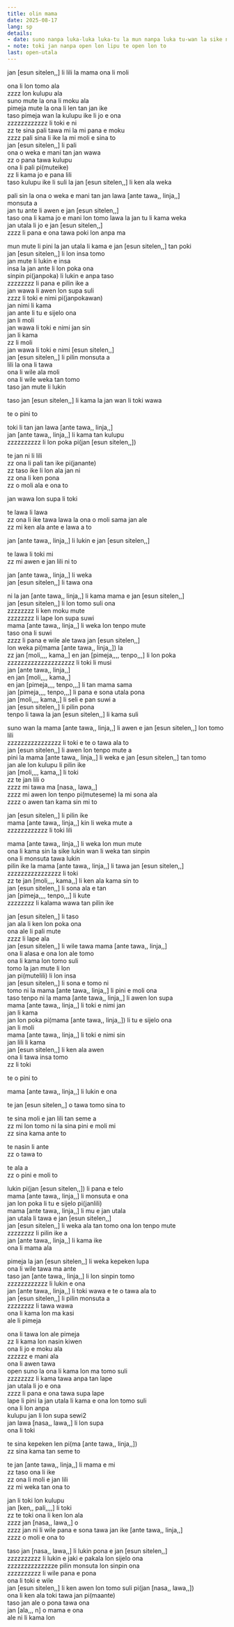 ```yaml
---
title: olin mama
date: 2025-08-17
lang: sp
details:
- date: suno nanpa luka-luka luka-tu la mun nanpa luka tu-wan la sike nanpa owe mute2 luka
- note: toki jan nanpa open lon lipu te open lon to
last: open-utala
---
```


jan [esun sitelen,,] li lili la mama ona li moli

ona li lon tomo ala  
zzzz lon kulupu ala  
suno mute la ona li moku ala  
pimeja mute la ona li len tan jan ike  
taso pimeja wan la kulupu ike li jo e ona  
zzzzzzzzzzzz li toki e ni  
zz te sina pali tawa mi la mi pana e moku  
zzzz pali sina li ike la mi moli e sina to  
jan [esun sitelen,,] li pali  
ona o weka e mani tan jan wawa  
zz o pana tawa kulupu  
ona li pali pi(muteike)  
zz li kama jo e pana lili  
taso kulupu ike li suli la jan [esun sitelen,,] li ken ala weka

pali sin la ona o weka e mani tan jan lawa [ante tawa,, linja,,]  
monsuta a  
jan tu ante li awen e jan [esun sitelen,,]  
taso ona li kama jo e mani lon tomo lawa la jan tu li kama weka  
jan utala li jo e jan [esun sitelen,,]  
zzzz li pana e ona tawa poki lon anpa ma

mun mute li pini la jan utala li kama e jan [esun sitelen,,] tan poki  
jan [esun sitelen,,] li lon insa tomo  
jan mute li lukin e insa  
insa la jan ante li lon poka ona  
sinpin pi(janpoka) li lukin e anpa taso  
zzzzzzzz li pana e pilin ike a  
jan wawa li awen lon supa suli  
zzzz li toki e nimi pi(janpokawan)  
jan nimi li kama  
jan ante li tu e sijelo ona  
jan li moli  
jan wawa li toki e nimi jan sin  
jan li kama  
zz li moli  
jan wawa li toki e nimi [esun sitelen,,]  
jan [esun sitelen,,] li pilin monsuta a  
lili la ona li tawa  
ona li wile ala moli  
ona li wile weka tan tomo  
taso jan mute li lukin

taso jan [esun sitelen,,] li kama la jan wan li toki wawa

te o pini to

toki li tan jan lawa [ante tawa,, linja,,]  
jan [ante tawa,, linja,,] li kama tan kulupu  
zzzzzzzzzz li lon poka pi(jan [esun sitelen,,])

te jan ni li lili  
zz ona li pali tan ike pi(janante)  
zz taso ike li lon ala jan ni  
zz ona li ken pona  
zz o moli ala e ona to

jan wawa lon supa li toki

te lawa li lawa  
zz ona li ike tawa lawa la ona o moli sama jan ale  
zz mi ken ala ante e lawa a to

jan [ante tawa,, linja,,] li lukin e jan [esun sitelen,,]

te lawa li toki mi  
zz mi awen e jan lili ni to

jan [ante tawa,, linja,,] li weka  
jan [esun sitelen,,] li tawa ona

ni la jan [ante tawa,, linja,,] li kama mama e jan [esun sitelen,,]  
jan [esun sitelen,,] li lon tomo suli ona  
zzzzzzzz li ken moku mute  
zzzzzzzz li lape lon supa suwi  
mama [ante tawa,, linja,,] li weka lon tenpo mute  
taso ona li suwi  
zzzz li pana e wile ale tawa jan [esun sitelen,,]  
lon weka pi(mama [ante tawa,, linja,,]) la  
zz jan [moli,,,, kama,,] en jan [pimeja,,,, tenpo,,,] li lon poka  
zzzzzzzzzzzzzzzzzzzz li toki li musi  
jan [ante tawa,, linja,,]  
en jan [moli,,,, kama,,]  
en jan [pimeja,,,, tenpo,,,] li tan mama sama  
jan [pimeja,,,, tenpo,,,] li pana e sona utala pona  
jan [moli,,,, kama,,] li seli e pan suwi a  
jan [esun sitelen,,] li pilin pona  
tenpo li tawa la jan [esun sitelen,,] li kama suli

suno wan la mama [ante tawa,, linja,,] li awen e jan [esun sitelen,,] lon tomo lili  
zzzzzzzzzzzzzzzz li toki e te o tawa ala to  
jan [esun sitelen,,] li awen lon tenpo mute a  
pini la mama [ante tawa,, linja,,] li weka e jan [esun sitelen,,] tan tomo  
jan ale lon kulupu li pilin ike  
jan [moli,,,, kama,,] li toki  
zz te jan lili o  
zzzz mi tawa ma [nasa,, lawa,,]  
zzzz mi awen lon tenpo pi(muteseme) la mi sona ala  
zzzz o awen tan kama sin mi to  
 
jan [esun sitelen,,] li pilin ike  
mama [ante tawa,, linja,,] kin li weka mute a  
zzzzzzzzzzzz li toki lili

mama [ante tawa,, linja,,] li weka lon mun mute  
ona li kama sin la sike lukin wan li weka tan sinpin  
ona li monsuta tawa lukin  
pilin ike la mama [ante tawa,, linja,,] li tawa jan [esun sitelen,,]  
zzzzzzzzzzzzzzzz li toki  
zz te jan [moli,,,, kama,,] li ken ala kama sin to  
jan [esun sitelen,,] li sona ala e tan  
jan [pimeja,,,, tenpo,,,] li kute  
zzzzzzzz li kalama wawa tan pilin ike

jan [esun sitelen,,] li taso  
jan ala li ken lon poka ona  
ona ale li pali mute  
zzzz li lape ala  
jan [esun sitelen,,] li wile tawa mama [ante tawa,, linja,,]  
ona li alasa e ona lon ale tomo  
ona li kama lon tomo suli  
tomo la jan mute li lon  
jan pi(mutelili) li lon insa  
jan [esun sitelen,,] li sona e tomo ni  
tomo ni la mama [ante tawa,, linja,,] li pini e moli ona  
taso tenpo ni la mama [ante tawa,, linja,,] li awen lon supa  
mama [ante tawa,, linja,,] li toki e nimi jan  
jan li kama  
jan lon poka pi(mama [ante tawa,, linja,,]) li tu e sijelo ona  
jan li moli  
mama [ante tawa,, linja,,] li toki e nimi sin  
jan lili li kama  
jan [esun sitelen,,] li ken ala awen  
ona li tawa insa tomo  
zz li toki

te o pini to

mama [ante tawa,, linja,,] li lukin e ona

te jan [esun sitelen,,] o tawa tomo sina to

te sina moli e jan lili tan seme a  
zz mi lon tomo ni la sina pini e moli mi  
zz sina kama ante to

te nasin li ante  
zz o tawa to

te ala a  
zz o pini e moli to

lukin pi(jan [esun sitelen,,]) li pana e telo  
mama [ante tawa,, linja,,] li monsuta e ona  
jan lon poka li tu e sijelo pi(janlili)  
mama [ante tawa,, linja,,] li mu e jan utala  
jan utala li tawa e jan [esun sitelen,,]  
jan [esun sitelen,,] li weka ala tan tomo ona lon tenpo mute  
zzzzzzzz li pilin ike a  
jan [ante tawa,, linja,,] li kama ike  
ona li mama ala

pimeja la jan [esun sitelen,,] li weka kepeken lupa  
ona li wile tawa ma ante  
taso jan [ante tawa,, linja,,] li lon sinpin tomo  
zzzzzzzzzzzz li lukin e ona  
jan [ante tawa,, linja,,] li toki wawa e te o tawa ala to  
jan [esun sitelen,,] li pilin monsuta a  
zzzzzzzz li tawa wawa  
ona li kama lon ma kasi  
ale li pimeja

ona li tawa lon ale pimeja  
zz li kama lon nasin kiwen  
ona li jo e moku ala  
zzzzzz e mani ala  
ona li awen tawa  
open suno la ona li kama lon ma tomo suli  
zzzzzzzz li kama tawa anpa tan lape  
jan utala li jo e ona  
zzzz li pana e ona tawa supa lape  
lape li pini la jan utala li kama e ona lon tomo suli  
ona li lon anpa  
kulupu jan li lon supa sewi2  
jan lawa [nasa,, lawa,,] li lon supa  
ona li toki

te sina kepeken len pi(ma [ante tawa,, linja,,])  
zz sina kama tan seme to

te jan [ante tawa,, linja,,] li mama e mi  
zz taso ona li ike  
zz ona li moli e jan lili  
zz mi weka tan ona to

jan li toki lon kulupu  
jan [ken,, pali,,,,] li toki  
zz te toki ona li ken lon ala  
zzzz jan [nasa,, lawa,,] o  
zzzz jan ni li wile pana e sona tawa jan ike [ante tawa,, linja,,]  
zzzz o moli e ona to

taso jan [nasa,, lawa,,] li lukin pona e jan [esun sitelen,,]  
zzzzzzzzzz li lukin e jaki e pakala lon sijelo ona  
zzzzzzzzzzzzzze pilin monsuta lon sinpin ona  
zzzzzzzzzz li wile pana e pona  
ona li toki e wile  
jan [esun sitelen,,] li ken awen lon tomo suli pi(jan [nasa,, lawa,,])  
ona li ken ala toki tawa jan pi(maante)  
taso jan ale o pona tawa ona  
jan [ala,,, n] o mama e ona  
ale ni li kama lon
